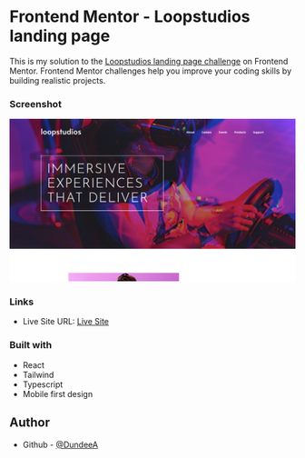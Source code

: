 # Frontend Mentor - Loopstudios landing page

This is my solution to the [Loopstudios landing page challenge](https://www.frontendmentor.io/challenges/loopstudios-landing-page-N88J5Onjw) on Frontend Mentor. Frontend Mentor challenges help you improve your coding skills by building realistic projects.

### Screenshot

![](./desktop.png)

### Links

- Live Site URL: [Live Site](https://loopstudio-dun.netlify.app)

### Built with

- React
- Tailwind
- Typescript
- Mobile first design

## Author

- Github - [@DundeeA](https://github.com/DundeeA)
